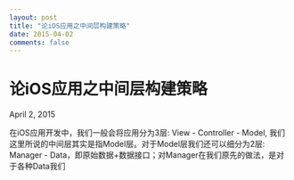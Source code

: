 ```yaml
---
layout: post
title: "论iOS应用之中间层构建策略"
date: 2015-04-02
comments: false
---
```

# 论iOS应用之中间层构建策略
April 2, 2015

在iOS应用开发中，我们一般会将应用分为3层: View - Controller - Model, 我们这里所说的中间层其实是指Model层。对于Model层我们还可以细分为2层: Manager - Data，即原始数据+数据接口；对Manager在我们原先的做法，是对于各种Data我们